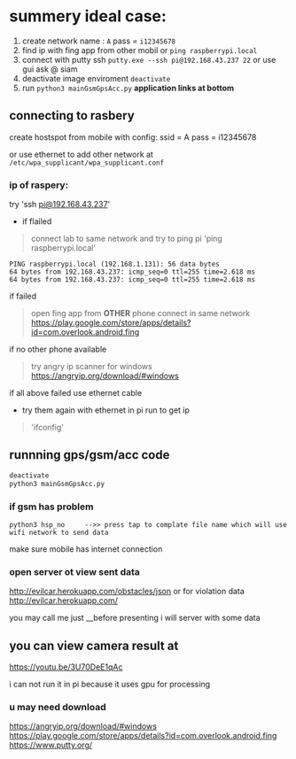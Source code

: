 # summery ideal case:
1. create network name : `A` pass = `i12345678`
2. find ip with fing app from other mobil or `ping raspberrypi.local`
3. connect with putty ssh `putty.exe --ssh pi@192.168.43.237 22`
or use gui ask @ siam
4. deactivate image enviroment `deactivate`
5. run  `python3 mainGsmGpsAcc.py`
__application links at bottom__

## connecting to rasbery 

create hostspot from mobile with config:
ssid = A
pass = i12345678

or use ethernet to add other network at `/etc/wpa_supplicant/wpa_supplicant.conf`

### ip of raspery:
try 'ssh pi@192.168.43.237'

- if flailed
> connect lab to same network and try to ping pi
'ping raspberrypi.local'
```
PING raspberrypi.local (192.168.1.131): 56 data bytes
64 bytes from 192.168.43.237: icmp_seq=0 ttl=255 time=2.618 ms
64 bytes from 192.168.43.237: icmp_seq=0 ttl=255 time=2.618 ms
```

if failed 
> open fing app from __OTHER__ phone connect in same network https://play.google.com/store/apps/details?id=com.overlook.android.fing

if no other phone available
> try angry ip scanner for windows https://angryip.org/download/#windows

if all above failed use ethernet cable 
- try them again with ethernet 
in pi run to get ip
>'ifconfig'


## runnning gps/gsm/acc code

```bash
deactivate
python3 mainGsmGpsAcc.py
```
### if gsm has problem
```
python3 hsp_no     -->> press tap to complate file name which will use wifi network to send data
```
make sure mobile has internet connection


### open server ot view sent data 
http://evilcar.herokuapp.com/obstacles/json
or for violation data
http://evilcar.herokuapp.com/

you may call me just __before presenting i will server with some data

## you can view camera result at
https://youtu.be/3U70DeE1qAc

i can not run it in pi because it uses gpu for processing


### u may need download
https://angryip.org/download/#windows
https://play.google.com/store/apps/details?id=com.overlook.android.fing
https://www.putty.org/
